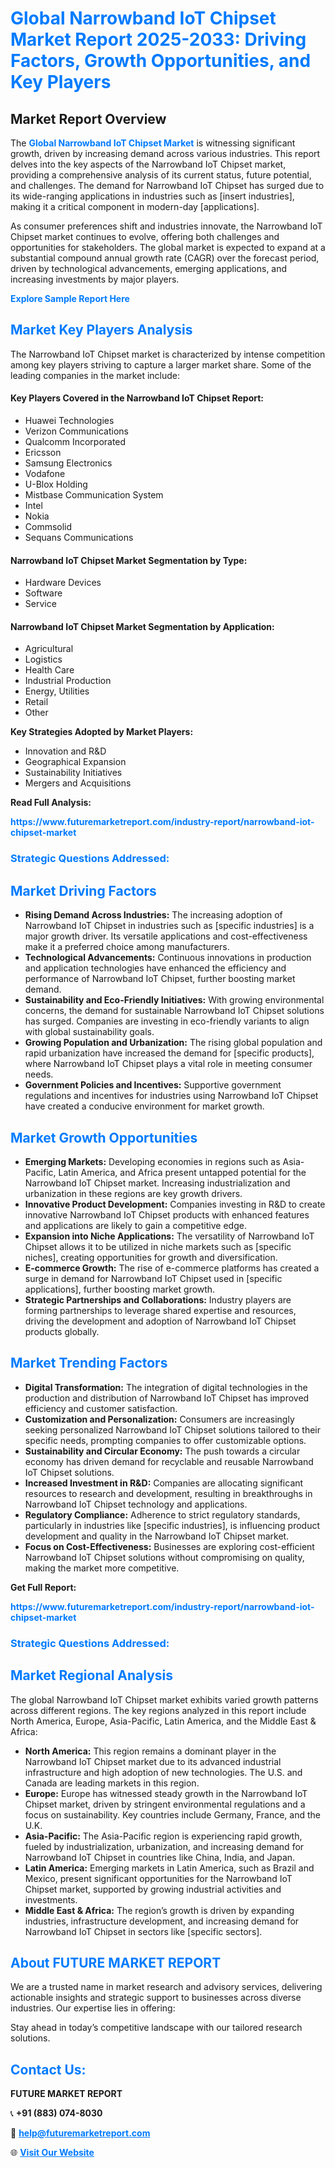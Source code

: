 <h1 style="color: #007BFF;">Global Narrowband IoT Chipset Market Report 2025-2033: Driving Factors, Growth Opportunities, and Key Players</h1>

<section id="overview">
<h2>Market Report Overview</h2>
<p>The <a href="https://www.futuremarketreport.com/industry-report/narrowband-iot-chipset-market" style="color: #007BFF; text-decoration: none;"><strong>Global Narrowband IoT Chipset Market</strong></a> is witnessing significant growth, driven by increasing demand across various industries. This report delves into the key aspects of the Narrowband IoT Chipset market, providing a comprehensive analysis of its current status, future potential, and challenges. The demand for Narrowband IoT Chipset has surged due to its wide-ranging applications in industries such as [insert industries], making it a critical component in modern-day [applications].</p>
<p>As consumer preferences shift and industries innovate, the Narrowband IoT Chipset market continues to evolve, offering both challenges and opportunities for stakeholders. The global market is expected to expand at a substantial compound annual growth rate (CAGR) over the forecast period, driven by technological advancements, emerging applications, and increasing investments by major players.</p>
</section>

<section id="overview">
<p><a href="https://www.futuremarketreport.com/request-sample/reportId=75056" style="color: #007BFF; text-decoration: none;"><strong>Explore Sample Report Here</strong></a></p>
</section>

<section id="key-players">
<h2 style="color: #007BFF;">Market Key Players Analysis</h2>
<p>The Narrowband IoT Chipset market is characterized by intense competition among key players striving to capture a larger market share. Some of the leading companies in the market include:</p>
<h4>Key Players Covered in the Narrowband IoT Chipset Report:</h4>
<ul><li>Huawei Technologies</li><li>Verizon Communications</li><li>Qualcomm Incorporated</li><li>Ericsson</li><li>Samsung Electronics</li><li>Vodafone</li><li>U-Blox Holding</li><li>Mistbase Communication System</li><li>Intel</li><li>Nokia</li><li>Commsolid</li><li>Sequans Communications</li></ul>
<h4>Narrowband IoT Chipset Market Segmentation by Type:</h4>
<ul><li>Hardware Devices</li><li>Software</li><li>Service</li></ul>

<h4>Narrowband IoT Chipset Market Segmentation by Application:</h4>
<ul><li>Agricultural</li><li>Logistics</li><li>Health Care</li><li>Industrial Production</li><li>Energy, Utilities</li><li>Retail</li><li>Other</li></ul>
<p><strong>Key Strategies Adopted by Market Players:</strong></p>
<ul>
<li>Innovation and R&D</li>
<li>Geographical Expansion</li>
<li>Sustainability Initiatives</li>
<li>Mergers and Acquisitions</li>
</ul>
</section>

<section>
<p><strong>Read Full Analysis: </strong></p><a href="https://www.futuremarketreport.com/industry-report/narrowband-iot-chipset-market" style="color: #007BFF; text-decoration: none;"><strong>https://www.futuremarketreport.com/industry-report/narrowband-iot-chipset-market</strong></a>
<h3 style="color: #007BFF;">Strategic Questions Addressed:</h3>
</section>

<section id="driving-factors">
<h2 style="color: #007BFF;">Market Driving Factors</h2>
<ul>
<li><strong>Rising Demand Across Industries:</strong> The increasing adoption of Narrowband IoT Chipset in industries such as [specific industries] is a major growth driver. Its versatile applications and cost-effectiveness make it a preferred choice among manufacturers.</li>
<li><strong>Technological Advancements:</strong> Continuous innovations in production and application technologies have enhanced the efficiency and performance of Narrowband IoT Chipset, further boosting market demand.</li>
<li><strong>Sustainability and Eco-Friendly Initiatives:</strong> With growing environmental concerns, the demand for sustainable Narrowband IoT Chipset solutions has surged. Companies are investing in eco-friendly variants to align with global sustainability goals.</li>
<li><strong>Growing Population and Urbanization:</strong> The rising global population and rapid urbanization have increased the demand for [specific products], where Narrowband IoT Chipset plays a vital role in meeting consumer needs.</li>
<li><strong>Government Policies and Incentives:</strong> Supportive government regulations and incentives for industries using Narrowband IoT Chipset have created a conducive environment for market growth.</li>
</ul>
</section>

<section id="growth-opportunities">
<h2 style="color: #007BFF;">Market Growth Opportunities</h2>
<ul>
<li><strong>Emerging Markets:</strong> Developing economies in regions such as Asia-Pacific, Latin America, and Africa present untapped potential for the Narrowband IoT Chipset market. Increasing industrialization and urbanization in these regions are key growth drivers.</li>
<li><strong>Innovative Product Development:</strong> Companies investing in R&D to create innovative Narrowband IoT Chipset products with enhanced features and applications are likely to gain a competitive edge.</li>
<li><strong>Expansion into Niche Applications:</strong> The versatility of Narrowband IoT Chipset allows it to be utilized in niche markets such as [specific niches], creating opportunities for growth and diversification.</li>
<li><strong>E-commerce Growth:</strong> The rise of e-commerce platforms has created a surge in demand for Narrowband IoT Chipset used in [specific applications], further boosting market growth.</li>
<li><strong>Strategic Partnerships and Collaborations:</strong> Industry players are forming partnerships to leverage shared expertise and resources, driving the development and adoption of Narrowband IoT Chipset products globally.</li>
</ul>
</section>

<section id="trending-factors">
<h2 style="color: #007BFF;">Market Trending Factors</h2>
<ul>
<li><strong>Digital Transformation:</strong> The integration of digital technologies in the production and distribution of Narrowband IoT Chipset has improved efficiency and customer satisfaction.</li>
<li><strong>Customization and Personalization:</strong> Consumers are increasingly seeking personalized Narrowband IoT Chipset solutions tailored to their specific needs, prompting companies to offer customizable options.</li>
<li><strong>Sustainability and Circular Economy:</strong> The push towards a circular economy has driven demand for recyclable and reusable Narrowband IoT Chipset solutions.</li>
<li><strong>Increased Investment in R&D:</strong> Companies are allocating significant resources to research and development, resulting in breakthroughs in Narrowband IoT Chipset technology and applications.</li>
<li><strong>Regulatory Compliance:</strong> Adherence to strict regulatory standards, particularly in industries like [specific industries], is influencing product development and quality in the Narrowband IoT Chipset market.</li>
<li><strong>Focus on Cost-Effectiveness:</strong> Businesses are exploring cost-efficient Narrowband IoT Chipset solutions without compromising on quality, making the market more competitive.</li>
</ul>
</section>

<section>
<p><strong>Get Full Report: </strong></p><a href="https://www.futuremarketreport.com/industry-report/narrowband-iot-chipset-market" style="color: #007BFF; text-decoration: none;"><strong>https://www.futuremarketreport.com/industry-report/narrowband-iot-chipset-market</strong></a>
<h3 style="color: #007BFF;">Strategic Questions Addressed:</h3>
</section>


<section id="regional-analysis">
<h2 style="color: #007BFF;">Market Regional Analysis</h2>
<p>The global Narrowband IoT Chipset market exhibits varied growth patterns across different regions. The key regions analyzed in this report include North America, Europe, Asia-Pacific, Latin America, and the Middle East & Africa:</p>
<ul>
<li><strong>North America:</strong> This region remains a dominant player in the Narrowband IoT Chipset market due to its advanced industrial infrastructure and high adoption of new technologies. The U.S. and Canada are leading markets in this region.</li>
<li><strong>Europe:</strong> Europe has witnessed steady growth in the Narrowband IoT Chipset market, driven by stringent environmental regulations and a focus on sustainability. Key countries include Germany, France, and the U.K.</li>
<li><strong>Asia-Pacific:</strong> The Asia-Pacific region is experiencing rapid growth, fueled by industrialization, urbanization, and increasing demand for Narrowband IoT Chipset in countries like China, India, and Japan.</li>
<li><strong>Latin America:</strong> Emerging markets in Latin America, such as Brazil and Mexico, present significant opportunities for the Narrowband IoT Chipset market, supported by growing industrial activities and investments.</li>
<li><strong>Middle East & Africa:</strong> The region’s growth is driven by expanding industries, infrastructure development, and increasing demand for Narrowband IoT Chipset in sectors like [specific sectors].</li>
</ul>
</section>

<footer>
<h2 style="color: #007BFF;">About FUTURE MARKET REPORT</h2>
<p>We are a trusted name in market research and advisory services, delivering actionable insights and strategic support to businesses across diverse industries. Our expertise lies in offering:</p>

<p>Stay ahead in today’s competitive landscape with our tailored research solutions.</p>

<h2 style="color: #007BFF;">Contact Us:</h2>
<p><strong>FUTURE MARKET REPORT</strong></p>
<p>📞 <strong>+91 (883) 074-8030</strong></p>
<p>📧 <strong><a href="mailto:help@futuremarketreport.com" style="color: #007BFF;">help@futuremarketreport.com</a></strong></p>
<p>🌐 <strong><a href="https://www.futuremarketreport.com/" style="color: #007BFF;">Visit Our Website</a></strong></p>
</footer>